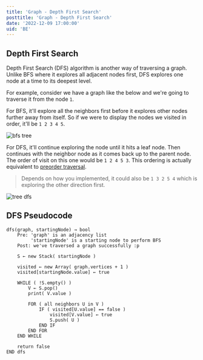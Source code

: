 ```yaml
---
title: 'Graph - Depth First Search'
posttitle: 'Graph - Depth First Search'
date: '2022-12-09 17:00:00'
uid: 'BE'
---
```


## Depth First Search

Depth First Search (DFS) algorithm is another way of traversing a graph. Unlike BFS where it explores all adjacent nodes first, DFS explores one node at a time to its deepest level.

For example, consider we have a graph like the below and we're going to traverse it from the node `1`.

For BFS, it'll explore all the neighbors first before it explores other nodes further away from itself. So if we were to display the nodes we visited in order, it'll be `1 2 3 4 5`.

![bfs tree](/images/posts/what-is-a-graph/tree-bfs.png)

For DFS, it'll continue exploring the node until it hits a leaf node. Then continues with the neighbor node as it comes back up to the parent node. The order of visit on this one would be `1 2 4 5 3`. This ordering is actually equivalent to [preorder traversal](https://en.wikipedia.org/wiki/Preorder).

> Depends on how you implemented, it could also be `1 3 2 5 4` which is exploring the other direction first.

![tree dfs](/images/posts/what-is-a-graph/tree-dfs.png)

## DFS Pseudocode

```text
dfs(graph, startingNode) → bool
    Pre: 'graph' is an adjacency list
         'startingNode' is a starting node to perform BFS
    Post: we've traversed a graph successfully :p

    S ← new Stack( startingNode )

    visited ← new Array( graph.vertices + 1 )
    visited[startingNode.value] ← true

    WHILE ( !S.empty() )
        V ← S.pop()
        print( V.value )

        FOR ( all neighbors U in V )
            IF ( visited[U.value] == false )
                visited[V.value] ← true
                S.push( U )
            END IF
        END FOR
    END WHILE

    return false
END dfs
```
